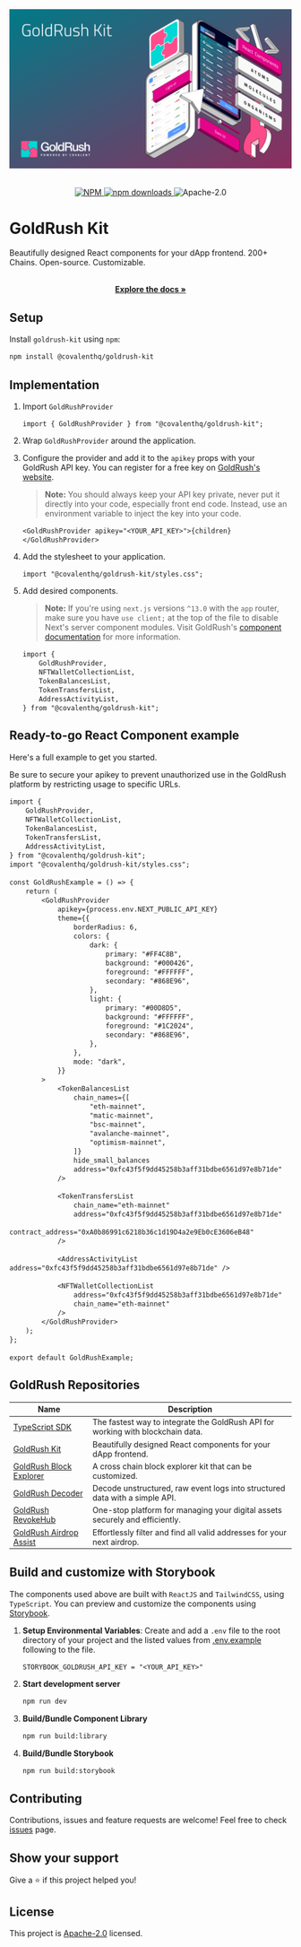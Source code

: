 <div align="center">
  <a href="https://goldrush.dev/products/goldrush/"  target="_blank" rel="noopener noreferrer">
    <img alt="GoldRush Kit - powered by Covalent" src="./repo-static/grk-kit-banner.png" style="max-width: 100%;"/>
  </a>
</div>

<br/>

<p align="center">
  <a href="https://www.npmjs.com/package/@covalenthq/goldrush-kit">
    <img src="https://img.shields.io/npm/v/@covalenthq/goldrush-kit" alt="NPM">
  </a>
  <a href="https://www.npmjs.com/package/@covalenthq/goldrush-kit">
    <img src="https://img.shields.io/npm/dm/@covalenthq/goldrush-kit" alt="npm downloads">
  </a>
  <img src="https://img.shields.io/github/license/covalenthq/goldrush-kit" alt="Apache-2.0">
</p>

# GoldRush Kit

Beautifully designed React components for your dApp frontend.
200+ Chains. Open-source. Customizable.

<p align="center">
    <br />
    <a href="https://goldrush.dev/docs/unified-api/goldrush/kit/gold-rush-provider/" rel="dofollow">
        <strong>Explore the docs »</strong>
    </a>
    <br />
</p>

## Setup

Install `goldrush-kit` using `npm`:

```bash
npm install @covalenthq/goldrush-kit
```

## Implementation

1. Import `GoldRushProvider`

    ```tsx
    import { GoldRushProvider } from "@covalenthq/goldrush-kit";
    ```

2. Wrap `GoldRushProvider` around the application.
3. Configure the provider and add it to the `apikey` props with your GoldRush API key. You can register for a free key on [GoldRush's website](https://goldrush.dev/platform/apikey).

    > **Note:** You should always keep your API key private, never put it directly into your code, especially front end code. Instead, use an environment variable to inject the key into your code.

    ```tsx
    <GoldRushProvider apikey="<YOUR_API_KEY>">{children}</GoldRushProvider>
    ```

4. Add the stylesheet to your application.

    ```tsx
    import "@covalenthq/goldrush-kit/styles.css";
    ```

5. Add desired components.

    > **Note:** If you're using `next.js` versions `^13.0` with the `app` router, make sure you have `use client;` at the top of the file to disable Next's server component modules. Visit GoldRush's [component documentation](https://goldrush.dev/docs/unified-api/goldrush/kit/gold-rush-provider/) for more information.

    ```tsx
    import {
        GoldRushProvider,
        NFTWalletCollectionList,
        TokenBalancesList,
        TokenTransfersList,
        AddressActivityList,
    } from "@covalenthq/goldrush-kit";
    ```

## Ready-to-go React Component example

Here's a full example to get you started.

Be sure to secure your apikey to prevent unauthorized use in the GoldRush platform by restricting usage to specific URLs.

```tsx
import {
    GoldRushProvider,
    NFTWalletCollectionList,
    TokenBalancesList,
    TokenTransfersList,
    AddressActivityList,
} from "@covalenthq/goldrush-kit";
import "@covalenthq/goldrush-kit/styles.css";

const GoldRushExample = () => {
    return (
        <GoldRushProvider
            apikey={process.env.NEXT_PUBLIC_API_KEY}
            theme={{
                borderRadius: 6,
                colors: {
                    dark: {
                        primary: "#FF4C8B",
                        background: "#000426",
                        foreground: "#FFFFFF",
                        secondary: "#868E96",
                    },
                    light: {
                        primary: "#00D8D5",
                        background: "#FFFFFF",
                        foreground: "#1C2024",
                        secondary: "#868E96",
                    },
                },
                mode: "dark",
            }}
        >
            <TokenBalancesList
                chain_names={[
                    "eth-mainnet",
                    "matic-mainnet",
                    "bsc-mainnet",
                    "avalanche-mainnet",
                    "optimism-mainnet",
                ]}
                hide_small_balances
                address="0xfc43f5f9dd45258b3aff31bdbe6561d97e8b71de"
            />

            <TokenTransfersList
                chain_name="eth-mainnet"
                address="0xfc43f5f9dd45258b3aff31bdbe6561d97e8b71de"
                contract_address="0xA0b86991c6218b36c1d19D4a2e9Eb0cE3606eB48"
            />

            <AddressActivityList address="0xfc43f5f9dd45258b3aff31bdbe6561d97e8b71de" />

            <NFTWalletCollectionList
                address="0xfc43f5f9dd45258b3aff31bdbe6561d97e8b71de"
                chain_name="eth-mainnet"
            />
        </GoldRushProvider>
    );
};

export default GoldRushExample;
```

## GoldRush Repositories

| Name                                                                             | Description                                                                     |
| -------------------------------------------------------------------------------- | ------------------------------------------------------------------------------- |
| [TypeScript SDK](https://github.com/covalenthq/covalent-api-sdk-ts)              | The fastest way to integrate the GoldRush API for working with blockchain data. |
| [GoldRush Kit](https://github.com/covalenthq/goldrush-kit)                       | Beautifully designed React components for your dApp frontend.                   |
| [GoldRush Block Explorer](https://github.com/covalenthq/goldrush-block-explorer) | A cross chain block explorer kit that can be customized.                        |
| [GoldRush Decoder](https://github.com/covalenthq/goldrush-decoder)               | Decode unstructured, raw event logs into structured data with a simple API.     |
| [GoldRush RevokeHub](https://github.com/covalenthq/goldrush-revokehub)           | One-stop platform for managing your digital assets securely and efficiently.    |
| [GoldRush Airdrop Assist](https://github.com/covalenthq/goldrush-airdrop-assist) | Effortlessly filter and find all valid addresses for your next airdrop.         |

## Build and customize with Storybook

The components used above are built with `ReactJS` and `TailwindCSS`, using `TypeScript`. You can preview and customize the components using [Storybook](https://storybook.js.org/).

1. **Setup Environmental Variables**: Create and add a `.env` file to the root directory of your project and the listed values from [.env.example](./.env.example) following to the file.

    ```
    STORYBOOK_GOLDRUSH_API_KEY = "<YOUR_API_KEY>"
    ```

2. **Start development server**

    ```bash
    npm run dev
    ```

3. **Build/Bundle Component Library**

    ```bash
    npm run build:library
    ```

4. **Build/Bundle Storybook**

    ```bash
    npm run build:storybook
    ```

## Contributing

Contributions, issues and feature requests are welcome!
Feel free to check [issues](https://github.com/covalenthq/goldrush-kit/issues) page.

## Show your support

Give a ⭐️ if this project helped you!

## License

This project is [Apache-2.0](./LICENSE) licensed.
